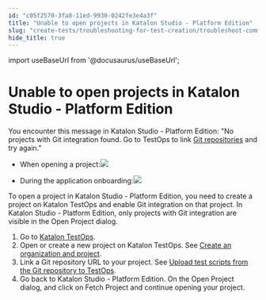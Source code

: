 ```yaml
---
id: "c05f2570-3fa8-11ed-9930-0242fe3e4a3f"
title: "Unable to open projects in Katalon Studio - Platform Edition"
slug: "create-tests/troubleshooting-for-test-creation/troubleshoot-common-exceptions/unable-to-open-projects-in-katalon-studio---platform-edition"
hide_title: true
---
```

import useBaseUrl from '@docusaurus/useBaseUrl';


# <a id="troubleshooting-9830" class="anchor_top_offset"/><a id="ariaid-title1" class="anchor_top_offset"/>Unable to open projects in Katalon Studio - Platform Edition

<section xmlns="http://www.w3.org/1999/xhtml" className="section condition"><p className="p">You encounter this message  in Katalon Studio - Platform Edition: "No projects with Git integration found. Go to TestOps to link <a className="xref j-external-link" href="https://docs.katalon.com/docs/organize/upload-test-scripts-from-the-git-repository-to-katalon-testops" target="_blank">Git repositories</a> and try again."</p><ul className="ul"><li className="li"><p className="p">When opening a project:<img className="image" width={700} src={useBaseUrl("/f53ded60-3faa-11ed-9930-0242fe3e4a3f.png")} /></p></li><li className="li"><p className="p">During the application onboarding:<img className="image" width={500} src={useBaseUrl("/f5423320-3faa-11ed-9930-0242fe3e4a3f.png")} /></p></li></ul></section> 
<div xmlns="http://www.w3.org/1999/xhtml" className="bodydiv troubleSolution"><section className="section cause"><p className="p">To open a project  in Katalon Studio - Platform Edition, you need to create a project on Katalon TestOps and enable Git integration on that project. In Katalon Studio - Platform Edition, only projects with Git integration are visible in the <span className="ph uicontrol">Open Project</span> dialog.</p></section><section className="section remedy"><ol className="ol steps"><li className="li step"><span className="ph cmd">Go to <a className="xref j-external-link" href="https://testops.katalon.io/" target="_blank">Katalon TestOps</a>.</span></li><li className="li step"><span className="ph cmd">Open or create a new project on Katalon TestOps. See <a className="xref" href="/docs/administer/administration-tasks/create-an-organization-and-project">Create an organization and project</a>.</span></li><li className="li step"><span className="ph cmd">Link a Git repository URL to your project. See <a className="xref" href="/docs/organize/upload-test-scripts-from-a-git-repository/upload-test-scripts-from-the-git-repository-to-testops">Upload test scripts from the Git repository to TestOps</a>.</span></li><li className="li step"><span className="ph cmd">Go back to Katalon Studio - Platform Edition. On the <span className="ph uicontrol">Open Project</span> dialog, and click on <span className="ph uicontrol">Fetch Project</span> and continue opening your project.</span></li></ol></section></div>
